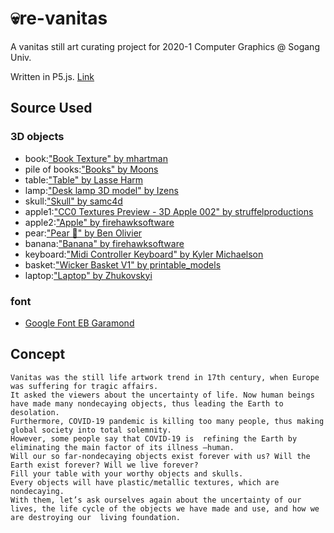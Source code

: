 # 💀re-vanitas
A vanitas still art curating project for 2020-1 Computer Graphics @ Sogang Univ.

Written in P5.js.
[Link](https://jade570.github.io/re-vanitas/)

## Source Used
### 3D objects
  - book:["Book Texture" by mhartman](https://sketchfab.com/3d-models/book-texture-53624c51c9634fe9b74a2e5cdd4ffd3c)
  - pile of books:["Books" by Moons](https://sketchfab.com/3d-models/books-71381d62759c46bda2ef9aa8d6d7c23a)
  - table:["Table" by Lasse Harm](https://sketchfab.com/3d-models/table-8d8bd092c4294c55ac726666306365d3)
  - lamp:["Desk lamp 3D model" by Izens](https://www.turbosquid.com/FullPreview/Index.cfm/ID/1301892)
  - skull:["Skull" by samc4d](https://www.turbosquid.com/3d-models/free-c4d-mode-anatomy-body/623330)
  - apple1:["CC0 Textures Preview - 3D Apple 002" by struffelproductions](https://sketchfab.com/3d-models/cc0-textures-preview-3d-apple-002-c43b3cf0d7804b998b8cd3a131f494aa)
  - apple2:["Apple" by firehawksoftware](https://sketchfab.com/3d-models/apple-e2891f3d4db94076ad43b24fef855856#download)
  - pear:["Pear 🍐" by Ben Olivier](https://sketchfab.com/3d-models/pear-4e1534ae68394cdea113679e3271d9e6)
  - banana:["Banana" by firehawksoftware](https://sketchfab.com/3d-models/banana-ada7c35a1a5742f1b4c528eb3daee35b)
  - keyboard:["Midi Controller Keyboard" by Kyler Michaelson](https://sketchfab.com/3d-models/midi-controller-keyboard-1d5198102a4746c48f68fc30817479ba)
  - basket:["Wicker Basket V1" by printable_models](https://free3d.com/3d-model/wicker-basket-v1--536042.html)
  - laptop:["Laptop" by Zhukovskyi](https://www.turbosquid.com/FullPreview/Index.cfm/ID/1063981)

### font
- [Google Font EB Garamond](https://fonts.google.com/specimen/EB+Garamond)

## Concept
```
Vanitas was the still life artwork trend in 17th century, when Europe was suffering for tragic affairs.
It asked the viewers about the uncertainty of life. Now human beings have made many nondecaying objects, thus leading the Earth to desolation.
Furthermore, COVID-19 pandemic is killing too many people, thus making global society into total solemnity.
However, some people say that COVID-19 is  refining the Earth by eliminating the main factor of its illness –human.
Will our so far-nondecaying objects exist forever with us? Will the Earth exist forever? Will we live forever? 
Fill your table with your worthy objects and skulls.
Every objects will have plastic/metallic textures, which are nondecaying.
With them, let’s ask ourselves again about the uncertainty of our lives, the life cycle of the objects we have made and use, and how we 
are destroying our  living foundation.
```


